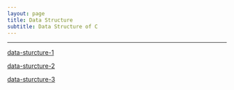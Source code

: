 ```yaml
---
layout: page
title: Data Structure
subtitle: Data Structure of C
---
```


------

[data-sturcture-1](_posts/2020-12-25-data-structure-1.md)

[data-sturcture-2](_posts/2020-12-26-data-structure-2.md)

[data-sturcture-3](_posts/2020-12-27-data-structure-3.md)
